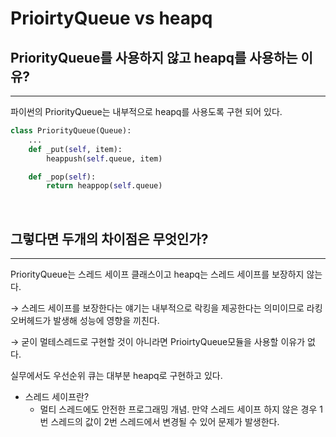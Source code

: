 # PrioirtyQueue vs heapq

## PriorityQueue를 사용하지 않고 heapq를 사용하는 이유?

---

파이썬의 PriorityQueue는 내부적으로 heapq를 사용도록 구현 되어 있다.

```python
class PriorityQueue(Queue):
	...
	def _put(self, item):
		heappush(self.queue, item)

	def _pop(self):
		return heappop(self.queue)
```

<br>

## 그렇다면 두개의 차이점은 무엇인가?

---

PriorityQueue는 스레드 세이프 클래스이고 heapq는 스레드 세이프를 보장하지 않는다.

→ 스레드 세이프를 보장한다는 얘기는 내부적으로 락킹을 제공한다는 의미이므로 라킹 오버헤드가 발생해 성능에 영향을 끼친다.

→ 굳이 멀테스레드로 구현할 것이 아니라면 PrioirtyQueue모듈을 사용할 이유가 없다.

실무에서도 우선순위 큐는 대부분 heapq로 구현하고 있다.

- 스레드 세이프란?
  - 멀티 스레드에도 안전한 프로그래밍 개념. 만약 스레드 세이프 하지 않은 경우 1번 스레드의 값이 2번 스레드에서 변경될 수 있어 문제가 발생한다.
